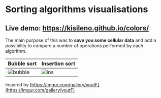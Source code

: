 # Sorting algorithms visualisations
## Live demo: https://kisileno.github.io/colors/

The main purpose of this was to **save you some cellular data** and add a possibility to compare a number of operations performed by each algorithm.

| Bubble sort | Insertion sort |
| --- | --- |
| ![bubble](https://user-images.githubusercontent.com/1980807/50388176-82467600-06d4-11e9-9071-9f7542c7bb1d.gif) | ![ins](https://user-images.githubusercontent.com/1980807/50388177-82467600-06d4-11e9-9cc2-cb574cca3ca2.gif) |

Inspired by [https://imgur.com/gallery/voutF](https://imgur.com/gallery/voutF)
